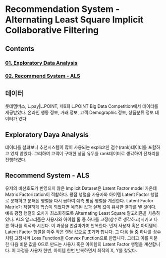 # Recommendation System - Alternating Least Square Implicit Collaborative Filtering

## Contents
### [01. Exploratory Data Analysis](https://github.com/hojisu/recommendation-project/tree/master/01-Exploratory-Data-Analysis)
### [02. Recommend System - ALS](https://github.com/hojisu/recommendation-project/tree/master/02-Recommend-System-ALS)

## 데이터
롯데멤버스, L.pay|L.POINT, 제6회 L.POINT Big Data Competition에서 데이터를 제공받았다. 
온라인 행동 정보, 거래 정보, 고객 Demographic 정보, 상품분류 정보 데이터가 있다.

## Exploratory Daya Analysis
데이터를 살펴보니 추천시스템이 많이 사용되는 explicit한 점수(rank)데이터를 포함하고 있지 않았다. 그리하여 고객이 구매한 상품 유무를 rank데이터로 생각하여 
전처리를 진행하였다. 

## Recommend System - ALS
유저의 비선호도가 반영되지 않은 Implicit Dataset은 Latent Factor model 가운데 Matrix Factorization이 적합하다. 
평점 행렬을 사용자와 아이템 Latent Factor 행렬로 분해하고 분해된 행렬을 다시 곱하여 예측 평점 행렬을 계산한다. Latent Factor Matrix가 적절하게 학습이 
되었다면 예측된 값과 실제 값이 유사한 결과를 낼 것이다. 예측 평점 행렬의 오차가 최소화하도록 Alternating Least Square 알고리즘을 사용하였다. 
ALS 알고리즘은 사용자와 아이템 둘 중 하나를 고정(상수로 생각하고)시키고 다른 하나를 최적화 시킨다. 이 과정을 번갈아가며 반복한다. 
먼저 사용자 혹은 아이템의 Latent Factor 행렬을 아주 작은 랜덤 값으로 초기화 합니다. 그 다음 둘 중 하나를 상수처럼 고정시켜 Loss Function을 
Convex Function으로 만듭니다. 그리고 이를 미분한 다음 비분 값을 0으로 만드는 사용자 혹은 아이템의 Latent Factor 행렬을 계산합니다.
이 과정을 사용자 한번, 아이템 한번 반복하면서 최적의 X, Y를 찾았다.
